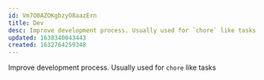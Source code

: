 ```yaml
---
id: Vm7O0AZOKgbzyO8aazErn
title: Dev
desc: Improve development process. Usually used for `chore` like tasks
updated: 1638340043443
created: 1632764259348
---
```


Improve development process. Usually used for `chore` like tasks
